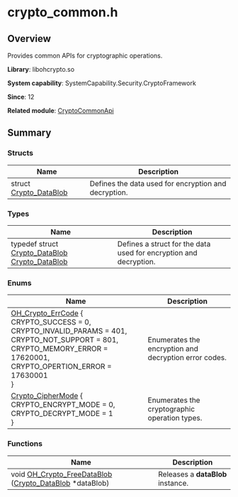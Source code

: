 # crypto_common.h


## Overview

Provides common APIs for cryptographic operations.

**Library**: libohcrypto.so

**System capability**: SystemCapability.Security.CryptoFramework

**Since**: 12

**Related module**: [CryptoCommonApi](_crypto_common_api.md)


## Summary


### Structs

| Name| Description| 
| -------- | -------- |
| struct  [Crypto_DataBlob](_crypto___data_blob.md) | Defines the data used for encryption and decryption.| 


### Types

| Name| Description| 
| -------- | -------- |
| typedef struct [Crypto_DataBlob](_crypto___data_blob.md) [Crypto_DataBlob](_crypto_common_api.md#crypto_datablob) | Defines a struct for the data used for encryption and decryption.| 


### Enums

| Name| Description| 
| -------- | -------- |
| [OH_Crypto_ErrCode](_crypto_common_api.md#oh_crypto_errcode) {<br>CRYPTO_SUCCESS = 0, CRYPTO_INVALID_PARAMS = 401,<br>CRYPTO_NOT_SUPPORT = 801, CRYPTO_MEMORY_ERROR = 17620001,<br>CRYPTO_OPERTION_ERROR = 17630001<br>} | Enumerates the encryption and decryption error codes.| 
| [Crypto_CipherMode](_crypto_common_api.md#crypto_ciphermode) {<br>CRYPTO_ENCRYPT_MODE = 0,<br>CRYPTO_DECRYPT_MODE = 1<br>} | Enumerates the cryptographic operation types.| 


### Functions

| Name| Description| 
| -------- | -------- |
| void [OH_Crypto_FreeDataBlob](_crypto_common_api.md#oh_crypto_freedatablob) ([Crypto_DataBlob](_crypto___data_blob.md) \*dataBlob) | Releases a **dataBlob** instance.| 
